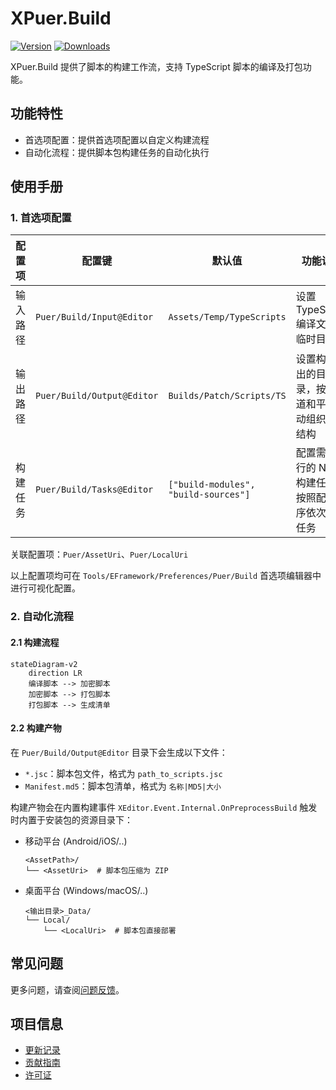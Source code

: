 # XPuer.Build

[![Version](https://img.shields.io/npm/v/org.eframework.u3d.puer)](https://www.npmjs.com/package/org.eframework.u3d.puer)
[![Downloads](https://img.shields.io/npm/dm/org.eframework.u3d.puer)](https://www.npmjs.com/package/org.eframework.u3d.puer)

XPuer.Build 提供了脚本的构建工作流，支持 TypeScript 脚本的编译及打包功能。

## 功能特性

- 首选项配置：提供首选项配置以自定义构建流程
- 自动化流程：提供脚本包构建任务的自动化执行

## 使用手册

### 1. 首选项配置

| 配置项 | 配置键 | 默认值 | 功能说明 |
|--------|--------|--------|----------|
| 输入路径 | `Puer/Build/Input@Editor` | `Assets/Temp/TypeScripts` | 设置 TypeScript 编译文件的临时目录 |
| 输出路径 | `Puer/Build/Output@Editor` | `Builds/Patch/Scripts/TS` | 设置构建输出的目标目录，按照渠道和平台自动组织目录结构 |
| 构建任务 | `Puer/Build/Tasks@Editor` | `["build-modules", "build-sources"]` | 配置需要执行的 NPM 构建任务，按照配置顺序依次执行任务 |

关联配置项：`Puer/AssetUri`、`Puer/LocalUri`

以上配置项均可在 `Tools/EFramework/Preferences/Puer/Build` 首选项编辑器中进行可视化配置。

### 2. 自动化流程

#### 2.1 构建流程

```mermaid
stateDiagram-v2
    direction LR
    编译脚本 --> 加密脚本
    加密脚本 --> 打包脚本
    打包脚本 --> 生成清单
```

#### 2.2 构建产物

在 `Puer/Build/Output@Editor` 目录下会生成以下文件：
- `*.jsc`：脚本包文件，格式为 `path_to_scripts.jsc`
- `Manifest.md5`：脚本包清单，格式为 `名称|MD5|大小`

构建产物会在内置构建事件 `XEditor.Event.Internal.OnPreprocessBuild` 触发时内置于安装包的资源目录下：

- 移动平台 (Android/iOS/..)
  ```
  <AssetPath>/
  └── <AssetUri>  # 脚本包压缩为 ZIP
  ```

- 桌面平台 (Windows/macOS/..)
  ```
  <输出目录>_Data/
  └── Local/
      └── <LocalUri>  # 脚本包直接部署
  ```

## 常见问题

更多问题，请查阅[问题反馈](../CONTRIBUTING.md#问题反馈)。

## 项目信息

- [更新记录](../CHANGELOG.md)
- [贡献指南](../CONTRIBUTING.md)
- [许可证](../LICENSE.md)